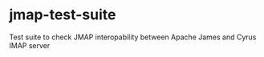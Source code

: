 # jmap-test-suite
Test suite to check JMAP interopability between Apache James and Cyrus IMAP server
